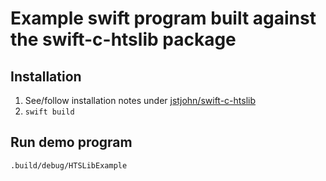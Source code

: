 # Example swift program built against the swift-c-htslib package
## Installation
1. See/follow installation notes under [jstjohn/swift-c-htslib](https://github.com/jstjohn/swift-c-htslib)
2. `swift build`

## Run demo program

```
.build/debug/HTSLibExample
```

